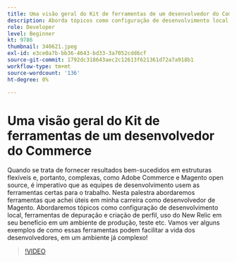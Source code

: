 ```yaml
---
title: Uma visão geral do Kit de ferramentas de um desenvolvedor do Commerce
description: Aborda tópicos como configuração de desenvolvimento local, ferramentas de depuração e criação de perfil, uso do New Relic em seu benefício em um ambiente de produção e testes.
role: Developer
level: Beginner
kt: 9786
thumbnail: 340621.jpeg
exl-id: e3ce0a7b-bb36-4643-bd33-3a7052cdd6cf
source-git-commit: 1792dc318643aec2c12613f621361d72a7a918b1
workflow-type: tm+mt
source-wordcount: '136'
ht-degree: 0%

---
```


# Uma visão geral do Kit de ferramentas de um desenvolvedor do Commerce

Quando se trata de fornecer resultados bem-sucedidos em estruturas flexíveis e, portanto, complexas, como Adobe Commerce e Magento open source, é imperativo que as equipes de desenvolvimento usem as ferramentas certas para o trabalho. Nesta palestra abordaremos ferramentas que achei úteis em minha carreira como desenvolvedor de Magento. Abordaremos tópicos como configuração de desenvolvimento local, ferramentas de depuração e criação de perfil, uso do New Relic em seu benefício em um ambiente de produção, teste etc. Vamos ver alguns exemplos de como essas ferramentas podem facilitar a vida dos desenvolvedores, em um ambiente já complexo!

>[!VIDEO](https://video.tv.adobe.com/v/340621/?quality=12&learn=on)
